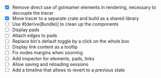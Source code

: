 - [x] Remove direct use of gstreamer elements in rendering, necessary to decouple the tracer
- [x] Move tracer to a separate crate and build as a shared library
- [ ] Use #[derive(Bundle)] to clean up the components
- [ ] Display pads
- [ ] Attach edges to pads
- [ ] Replace bin's default toggle by a click on the whole box
- [ ] Display link content as a tooltip
- [ ] Fix nodes margins when zooming
- [ ] Add inspector for elements, pads, links
- [ ] Allow saving and reloading sessions
- [ ] Add a timeline that allows to revert to a previous state

